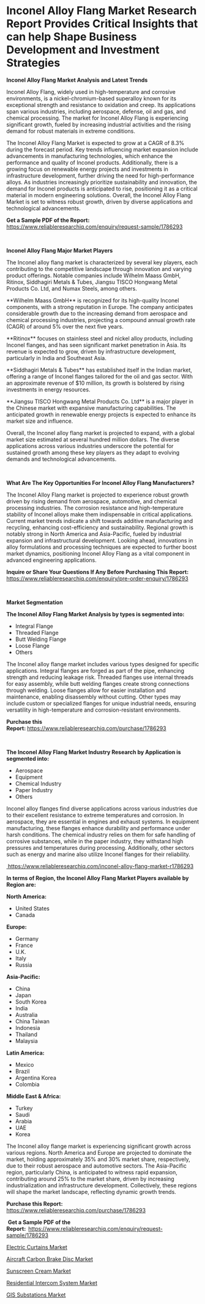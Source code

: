 <p><h1>Inconel Alloy Flang Market Research Report Provides Critical Insights that can help Shape Business Development and Investment Strategies</h1></p><p><strong>Inconel Alloy Flang Market Analysis and Latest Trends</strong></p>
<p><p>Inconel Alloy Flang, widely used in high-temperature and corrosive environments, is a nickel-chromium-based superalloy known for its exceptional strength and resistance to oxidation and creep. Its applications span various industries, including aerospace, defense, oil and gas, and chemical processing. The market for Inconel Alloy Flang is experiencing significant growth, fueled by increasing industrial activities and the rising demand for robust materials in extreme conditions.</p><p>The Inconel Alloy Flang Market is expected to grow at a CAGR of 8.3% during the forecast period. Key trends influencing market expansion include advancements in manufacturing technologies, which enhance the performance and quality of Inconel products. Additionally, there is a growing focus on renewable energy projects and investments in infrastructure development, further driving the need for high-performance alloys. As industries increasingly prioritize sustainability and innovation, the demand for Inconel products is anticipated to rise, positioning it as a critical material in modern engineering solutions. Overall, the Inconel Alloy Flang Market is set to witness robust growth, driven by diverse applications and technological advancements.</p></p>
<p><strong>Get a Sample PDF of the Report:&nbsp;</strong> <a href="https://www.reliableresearchiq.com/enquiry/request-sample/1786293?utm_campaign=1106&utm_medium=2&utm_source=Github&utm_content=ia&utm_term=19122024&utm_id=inconel-alloy-flang">https://www.reliableresearchiq.com/enquiry/request-sample/1786293</a></p>
<p>&nbsp;</p>
<p><strong>Inconel Alloy Flang Major Market Players</strong></p>
<p><p>The Inconel alloy flang market is characterized by several key players, each contributing to the competitive landscape through innovation and varying product offerings. Notable companies include Wilhelm Maass GmbH, Ritinox, Siddhagiri Metals & Tubes, Jiangsu TISCO Hongwang Metal Products Co. Ltd, and Numax Steels, among others.</p><p>**Wilhelm Maass GmbH** is recognized for its high-quality Inconel components, with a strong reputation in Europe. The company anticipates considerable growth due to the increasing demand from aerospace and chemical processing industries, projecting a compound annual growth rate (CAGR) of around 5% over the next five years.</p><p>**Ritinox** focuses on stainless steel and nickel alloy products, including Inconel flanges, and has seen significant market penetration in Asia. Its revenue is expected to grow, driven by infrastructure development, particularly in India and Southeast Asia.</p><p>**Siddhagiri Metals & Tubes** has established itself in the Indian market, offering a range of Inconel flanges tailored for the oil and gas sector. With an approximate revenue of $10 million, its growth is bolstered by rising investments in energy resources.</p><p>**Jiangsu TISCO Hongwang Metal Products Co. Ltd** is a major player in the Chinese market with expansive manufacturing capabilities. The anticipated growth in renewable energy projects is expected to enhance its market size and influence.</p><p>Overall, the Inconel alloy flang market is projected to expand, with a global market size estimated at several hundred million dollars. The diverse applications across various industries underscore the potential for sustained growth among these key players as they adapt to evolving demands and technological advancements.</p></p>
<p>&nbsp;</p>
<p><strong>What Are The Key Opportunities For Inconel Alloy Flang Manufacturers?</strong></p>
<p><p>The Inconel Alloy Flang market is projected to experience robust growth driven by rising demand from aerospace, automotive, and chemical processing industries. The corrosion resistance and high-temperature stability of Inconel alloys make them indispensable in critical applications. Current market trends indicate a shift towards additive manufacturing and recycling, enhancing cost-efficiency and sustainability. Regional growth is notably strong in North America and Asia-Pacific, fueled by industrial expansion and infrastructural development. Looking ahead, innovations in alloy formulations and processing techniques are expected to further boost market dynamics, positioning Inconel Alloy Flang as a vital component in advanced engineering applications.</p></p>
<p><strong>Inquire or Share Your Questions If Any Before Purchasing This Report:</strong> <a href="https://www.reliableresearchiq.com/enquiry/pre-order-enquiry/1786293?utm_campaign=1106&utm_medium=2&utm_source=Github&utm_content=ia&utm_term=19122024&utm_id=inconel-alloy-flang">https://www.reliableresearchiq.com/enquiry/pre-order-enquiry/1786293</a></p>
<p>&nbsp;</p>
<p><strong>Market Segmentation</strong></p>
<p><strong>The Inconel Alloy Flang Market Analysis by types is segmented into:</strong></p>
<p><ul><li>Integral Flange</li><li>Threaded Flange</li><li>Butt Welding Flange</li><li>Loose Flange</li><li>Others</li></ul></p>
<p><p>The Inconel alloy flange market includes various types designed for specific applications. Integral flanges are forged as part of the pipe, enhancing strength and reducing leakage risk. Threaded flanges use internal threads for easy assembly, while butt welding flanges create strong connections through welding. Loose flanges allow for easier installation and maintenance, enabling disassembly without cutting. Other types may include custom or specialized flanges for unique industrial needs, ensuring versatility in high-temperature and corrosion-resistant environments.</p></p>
<p><strong>Purchase this Report:&nbsp;</strong><a href="https://www.reliableresearchiq.com/purchase/1786293?utm_campaign=1106&utm_medium=2&utm_source=Github&utm_content=ia&utm_term=19122024&utm_id=inconel-alloy-flang">https://www.reliableresearchiq.com/purchase/1786293</a></p>
<p>&nbsp;</p>
<p><strong>The Inconel Alloy Flang Market Industry Research by Application is segmented into:</strong></p>
<p><ul><li>Aerospace</li><li>Equipment</li><li>Chemical Industry</li><li>Paper Industry</li><li>Others</li></ul></p>
<p><p>Inconel alloy flanges find diverse applications across various industries due to their excellent resistance to extreme temperatures and corrosion. In aerospace, they are essential in engines and exhaust systems. In equipment manufacturing, these flanges enhance durability and performance under harsh conditions. The chemical industry relies on them for safe handling of corrosive substances, while in the paper industry, they withstand high pressures and temperatures during processing. Additionally, other sectors such as energy and marine also utilize Inconel flanges for their reliability.</p></p>
<p><a href="https://www.reliableresearchiq.com/inconel-alloy-flang-market-r1786293?utm_campaign=1106&utm_medium=2&utm_source=Github&utm_content=ia&utm_term=19122024&utm_id=inconel-alloy-flang">&nbsp;https://www.reliableresearchiq.com/inconel-alloy-flang-market-r1786293</a></p>
<p><strong>In terms of Region, the Inconel Alloy Flang Market Players available by Region are:</strong></p>
<p>
    <p> <strong> North America: </strong>
        <ul>
            <li>United States</li>
            <li>Canada</li>
        </ul>
        </p> 
    <p> <strong> Europe: </strong>
        <ul>
            <li>Germany</li>
            <li>France</li>
            <li>U.K.</li>
            <li>Italy</li>
            <li>Russia</li>
        </ul>
        </p> 
    <p> <strong> Asia-Pacific: </strong>
        <ul>
            <li>China</li>
            <li>Japan</li>
            <li>South Korea</li>
            <li>India</li>
            <li>Australia</li>
            <li>China Taiwan</li>
            <li>Indonesia</li>
            <li>Thailand</li>
            <li>Malaysia</li>
        </ul>
        </p> 
    <p> <strong> Latin America: </strong>
        <ul>
            <li>Mexico</li>
            <li>Brazil</li>
            <li>Argentina Korea</li>
            <li>Colombia</li>
        </ul>
        </p> 
    <p> <strong> Middle East & Africa: </strong>
        <ul>
            <li>Turkey</li>
            <li>Saudi</li>
            <li>Arabia</li>
            <li>UAE</li>
            <li>Korea</li>
        </ul>
    </p>
    </p>
<p><p>The Inconel alloy flange market is experiencing significant growth across various regions. North America and Europe are projected to dominate the market, holding approximately 35% and 30% market share, respectively, due to their robust aerospace and automotive sectors. The Asia-Pacific region, particularly China, is anticipated to witness rapid expansion, contributing around 25% to the market share, driven by increasing industrialization and infrastructure development. Collectively, these regions will shape the market landscape, reflecting dynamic growth trends.</p></p>
<p><strong>Purchase this Report: </strong><a href="https://www.reliableresearchiq.com/purchase/1786293?utm_campaign=1106&utm_medium=2&utm_source=Github&utm_content=ia&utm_term=19122024&utm_id=inconel-alloy-flang">https://www.reliableresearchiq.com/purchase/1786293</a></p>
<p>&nbsp;<strong>Get a Sample PDF of the Report:&nbsp;&nbsp;</strong><a href="https://www.reliableresearchiq.com/enquiry/request-sample/1786293?utm_campaign=1106&utm_medium=2&utm_source=Github&utm_content=ia&utm_term=19122024&utm_id=inconel-alloy-flang">https://www.reliableresearchiq.com/enquiry/request-sample/1786293</a></p>
<p><strong></strong></p>
<p><p><a href="https://www.linkedin.com/pulse/electric-curtains-market-size-report-projected-cagr-85-offers-mzbjf?utm_campaign=1106&utm_medium=2&utm_source=Github&utm_content=ia&utm_term=19122024&utm_id=inconel-alloy-flang">Electric Curtains Market</a></p><p><a href="https://www.linkedin.com/pulse/study-forecastingthe-globalaircraft-carbon-brake-disc-market-fphcf?utm_campaign=1106&utm_medium=2&utm_source=Github&utm_content=ia&utm_term=19122024&utm_id=inconel-alloy-flang">Aircraft Carbon Brake Disc Market</a></p><p><a href="https://www.linkedin.com/pulse/sunscreen-cream-market-forecasted-types-applications-growing-608zf?utm_campaign=1106&utm_medium=2&utm_source=Github&utm_content=ia&utm_term=19122024&utm_id=inconel-alloy-flang">Sunscreen Cream Market</a></p><p><a href="https://www.linkedin.com/pulse/detailed-report-residential-intercom-system-market-types-s9ibf?utm_campaign=1106&utm_medium=2&utm_source=Github&utm_content=ia&utm_term=19122024&utm_id=inconel-alloy-flang">Residential Intercom System Market</a></p><p><a href="https://www.linkedin.com/pulse/future-growth-gis-substations-market-12-cagr-2024-2031-9ftwe?utm_campaign=1106&utm_medium=2&utm_source=Github&utm_content=ia&utm_term=19122024&utm_id=inconel-alloy-flang">GIS Substations Market</a></p></p>